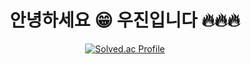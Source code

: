 <div align="center">

# 안녕하세요 😁 우진입니다 🔥🔥🔥

[![Solved.ac Profile](http://mazassumnida.wtf/api/generate_badge?boj=karinarang)](https://solved.ac/karinarang)

  
</div>

